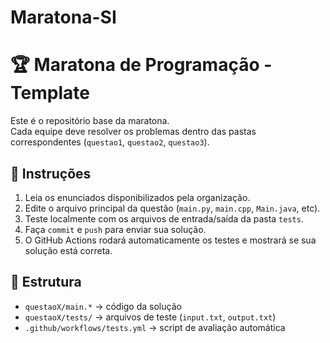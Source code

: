 # Maratona-SI

# 🏆 Maratona de Programação - Template

Este é o repositório base da maratona.  
Cada equipe deve resolver os problemas dentro das pastas correspondentes (`questao1`, `questao2`, `questao3`).

## 🚀 Instruções
1. Leia os enunciados disponibilizados pela organização.
2. Edite o arquivo principal da questão (`main.py`, `main.cpp`, `Main.java`, etc).
3. Teste localmente com os arquivos de entrada/saída da pasta `tests`.
4. Faça `commit` e `push` para enviar sua solução.
5. O GitHub Actions rodará automaticamente os testes e mostrará se sua solução está correta.

## 📂 Estrutura
- `questaoX/main.*` → código da solução
- `questaoX/tests/` → arquivos de teste (`input.txt`, `output.txt`)
- `.github/workflows/tests.yml` → script de avaliação automática
